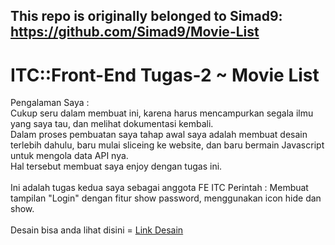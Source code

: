 ## This repo is originally belonged to Simad9: https://github.com/Simad9/Movie-List  

# ITC::Front-End Tugas-2 ~ Movie List

Pengalaman Saya :\
Cukup seru dalam membuat ini, karena harus mencampurkan segala ilmu yang saya tau, dan melihat dokumentasi kembali.\
Dalam proses pembuatan saya tahap awal saya adalah membuat desain terlebih dahulu, baru mulai sliceing ke website, dan baru bermain Javascript untuk mengola data API nya.\
Hal tersebut membuat saya enjoy dengan tugas ini.\
\
Ini adalah tugas kedua saya sebagai anggota FE ITC
Perintah : Membuat tampilan "Login" dengan fitur show password, menggunakan icon hide dan show.\
\
Desain bisa anda lihat disini = [Link Desain](https://www.figma.com/file/Zg8Aca3zlLLLxw3FASM58e/Movie-List---ITC-FE-(Tugas)?type=design&node-id=0%3A1&mode=design&t=NlEVMlniHsV0ABCE-1)
